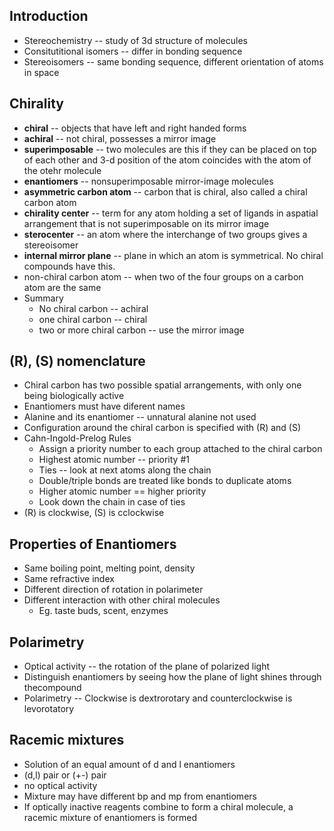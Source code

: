## Introduction
* Stereochemistry -- study of 3d structure of molecules
* Consitutitional isomers -- differ in bonding sequence
* Stereoisomers -- same bonding sequence, different orientation of atoms in space

## Chirality
* **chiral** -- objects that have left and right handed forms
* **achiral** -- not chiral, possesses a mirror image
* **superimposable** -- two molecules are this if they can be placed on top of each other and 3-d position of the atom coincides with the atom of the otehr molecule
* **enantiomers** -- nonsuperimposable mirror-image molecules
* **asymmetric carbon atom** -- carbon that is chiral, also called a chiral carbon atom
* **chirality center** -- term for any atom holding a set of ligands in aspatial arrangement that is not superimposable on its mirror image
* **sterocenter** -- an atom where the interchange of two groups gives a stereoisomer
* **internal mirror plane** -- plane in which an atom is symmetrical. No chiral compounds have this.
* non-chiral carbon atom -- when two of the four groups on a carbon atom are the same
* Summary
  * No chiral carbon -- achiral
  * one chiral carbon -- chiral
  * two or more chiral carbon -- use the mirror image

## (R), (S) nomenclature
* Chiral carbon has two possible spatial arrangements, with only one being biologically active
* Enantiomers must have diferent names
* Alanine and its enantiomer -- unnatural alanine not used
* Configuration around the chiral carbon is specified with (R) and (S)
* Cahn-Ingold-Prelog Rules
  * Assign a priority number to each group attached to the chiral carbon
  * Highest atomic number -- priority #1
  * Ties -- look at next atoms along the chain
  * Double/triple bonds are treated like bonds to duplicate atoms
  * Higher atomic number == higher priority
  * Look down the chain in case of ties
* (R) is clockwise, (S) is cclockwise

## Properties of Enantiomers
* Same boiling point, melting point, density
* Same refractive index
* Different direction of rotation in polarimeter
* Different interaction with other chiral molecules
  * Eg. taste buds, scent, enzymes

## Polarimetry
* Optical activity -- the rotation of the plane of polarized light
* Distinguish enantiomers by seeing how the plane of light shines through thecompound
* Polarimetry -- Clockwise is dextrorotary and counterclockwise is levorotatory
 
## Racemic mixtures
* Solution of an equal amount of d and l enantiomers
* (d,l) pair or (+-) pair
* no optical activity
* Mixture may have different bp and mp from enantiomers
* If optically inactive reagents combine to form a chiral molecule, a racemic mixture of enantiomers is formed
